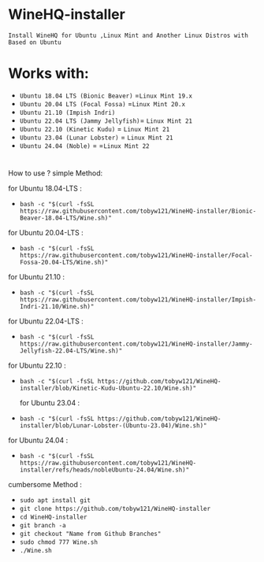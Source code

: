 # WineHQ-installer
`Install WineHQ for Ubuntu ,Linux Mint and Another Linux Distros with Based on Ubuntu`

#
# Works with:
* `Ubuntu 18.04 LTS (Bionic Beaver)` =`Linux Mint 19.x `
* `Ubuntu 20.04 LTS (Focal Fossa)` =`Linux Mint 20.x `
* `Ubuntu 21.10 (Impish Indri)`
* `Ubuntu 22.04 LTS (Jammy Jellyfish)`= `Linux Mint 21`
* `Ubuntu 22.10 (Kinetic Kudu)` = `Linux Mint 21`
* `Ubuntu 23.04 (Lunar Lobster)` = `Linux Mint 21`
* `Ubuntu 24.04 (Noble)` = =`Linux Mint 22 `
#
 How to use ?
  simple Method:
 
 for Ubuntu 18.04-LTS :
* `bash -c "$(curl -fsSL https://raw.githubusercontent.com/tobyw121/WineHQ-installer/Bionic-Beaver-18.04-LTS/Wine.sh)"`

 for Ubuntu 20.04-LTS :
* `bash -c "$(curl -fsSL https://raw.githubusercontent.com/tobyw121/WineHQ-installer/Focal-Fossa-20.04-LTS/Wine.sh)"`

 for Ubuntu 21.10 :
* `bash -c "$(curl -fsSL https://raw.githubusercontent.com/tobyw121/WineHQ-installer/Impish-Indri-21.10/Wine.sh)"`

 for Ubuntu 22.04-LTS :
* `bash -c "$(curl -fsSL https://raw.githubusercontent.com/tobyw121/WineHQ-installer/Jammy-Jellyfish-22.04-LTS/Wine.sh)"`

for Ubuntu 22.10 :
* `bash -c "$(curl -fsSL https://github.com/tobyw121/WineHQ-installer/blob/Kinetic-Kudu-Ubuntu-22.10/Wine.sh)"`

  for Ubuntu 23.04 :
* `bash -c "$(curl -fsSL https://github.com/tobyw121/WineHQ-installer/blob/Lunar-Lobster-(Ubuntu-23.04)/Wine.sh)"`

for Ubuntu 24.04 :
* `bash -c "$(curl -fsSL https://raw.githubusercontent.com/tobyw121/WineHQ-installer/refs/heads/nobleUbuntu-24.04/Wine.sh)"`

 cumbersome Method :
* `sudo apt install git`
* `git clone https://github.com/tobyw121/WineHQ-installer`
* `cd WineHQ-installer`
* `git branch -a`
* `git checkout "Name from Github Branches" `
* `sudo chmod 777 Wine.sh`
* `./Wine.sh`
#
